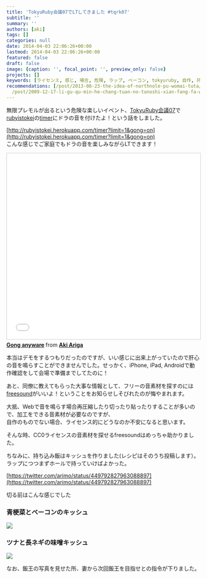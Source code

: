 ```yaml
---
title: 'TokyuRuby会議07でLTしてきました #tqrk07'
subtitle: ''
summary: ''
authors: [aki]
tags: []
categories: null
date: 2014-04-03 22:06:26+00:00
lastmod: 2014-04-03 22:06:26+00:00
featured: false
draft: false
image: {caption: '', focal_point: '', preview_only: false}
projects: []
keywords: [ライセンス, 感じ, 場合, 危険, ラップ, ベーコン, tokyuruby, 自作, 持ち込み, cc]
recommendations: [/post/2013-08-23-the-idea-of-northnole-pu-womai-tuta/, /post/2015-01-25-shen-nai-chuan-rubyhui-yi-wokai-cui-simasita-number-kana01/,
  /post/2009-12-17-li-gu-qu-min-he-chang-tuan-no-tunoshi-xian-fang-fa-wang-xiang-number-tlros-wotong-zitesi-tutakoto/]
---
```

無限プレモルが出るという危険な楽しいイベント、[TokyuRuby会議07](http://regional.rubykaigi.org/tokyu07)で[rubyistokei](http://rubyistokei.herokuapp.com/)の[timer](https://speakerdeck.com/kwappa/rubyistimer)にドラの音を付けたよ！という話をしました。

[http://rubyistokei.herokuapp.com/timer?limit=1&gong=on](http://rubyistokei.herokuapp.com/timer?limit=1&gong=on)  
こんな感じでご家庭でもドラの音を楽しみながらLTできます！

<iframe src="//www.slideshare.net/slideshow/embed_code/key/KjmDwsdbPmj7Lk" width="595" height="485" frameborder="0" marginwidth="0" marginheight="0" scrolling="no" style="border:1px solid #CCC; border-width:1px; margin-bottom:5px; max-width: 100%;" allowfullscreen> </iframe> <div style="margin-bottom:5px"> <strong> <a href="//www.slideshare.net/chezou/gong-anyware" title="Gong anyware" target="_blank">Gong anyware</a> </strong> from <strong><a href="//www.slideshare.net/chezou" target="_blank">Aki Ariga</a></strong> </div>

本当はデモをするつもりだったのですが、いい感じに出来上がっていたので肝心の音を鳴らすことができませんでした。せっかく、iPhone, iPad, Androidで動作確認をして会場で準備までしてたのに！

あと、同僚に教えてもらった大事な情報として、フリーの音素材を探すのには[freesound](http://www.freesound.org/)がいいよ！ということをお知らせしそびれたのが悔やまれます。

大抵、Webで音を鳴らす場合再圧縮したり切ったり貼ったりすることが多いので、加工をできる音素材が必要なのですが、  
自作のものでない場合、ライセンス的にどうなのか不安になると思います。

そんな時、CC0ライセンスの音素材を探せるfreesoundはめっちゃ助かりました。

ちなみに、持ち込み飯はキッシュを作りました(レシピはそのうち投稿します）。ラップにつつまずホールで持っていけばよかった。

[https://twitter.com/arimo/status/449792827963088897](https://twitter.com/arimo/status/449792827963088897)

切る前はこんな感じでした

### 青梗菜とベーコンのキッシュ

![](https://scontent-b-sea.xx.fbcdn.net/hphotos-ash4/t1.0-9/1506854_674061255989609_24797444_n.jpg)

### ツナと長ネギの味噌キッシュ

![](https://fbcdn-sphotos-f-a.akamaihd.net/hphotos-ak-ash4/t1.0-9/10170927_674072462655155_1082293256_n.jpg)

なお、飯王の写真を見せた所、妻から次回飯王を目指せとの指令が下りました。


